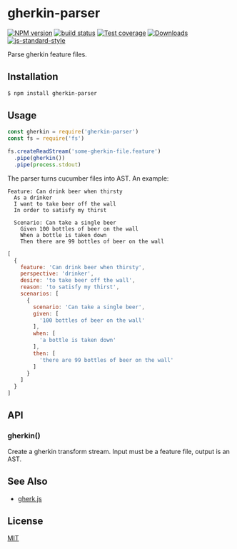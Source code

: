 # gherkin-parser
[![NPM version][npm-image]][npm-url]
[![build status][travis-image]][travis-url]
[![Test coverage][codecov-image]][codecov-url]
[![Downloads][downloads-image]][downloads-url]
[![js-standard-style][standard-image]][standard-url]

Parse gherkin feature files.

## Installation
```sh
$ npm install gherkin-parser
```

## Usage
```js
const gherkin = require('gherkin-parser')
const fs = require('fs')

fs.createReadStream('some-gherkin-file.feature')
  .pipe(gherkin())
  .pipe(process.stdout)
```

The parser turns cucumber files into AST. An example:
```feature
Feature: Can drink beer when thirsty
  As a drinker
  I want to take beer off the wall
  In order to satisfy my thirst
 
  Scenario: Can take a single beer
    Given 100 bottles of beer on the wall
    When a bottle is taken down
    Then there are 99 bottles of beer on the wall
```
```js
[
  {
    feature: 'Can drink beer when thirsty',
    perspective: 'drinker',
    desire: 'to take beer off the wall',
    reason: 'to satisfy my thirst',
    scenarios: [
      {
        scenario: 'Can take a single beer',
        given: [
          '100 bottles of beer on the wall'
        ],
        when: [
          'a bottle is taken down'
        ],
        then: [
          'there are 99 bottles of beer on the wall'
        ]
      }
    ]
  }
]
```

## API
### gherkin()
Create a gherkin transform stream. Input must be a feature file, output is an
AST.

## See Also
- [gherk.js](https://github.com/bakerface/gherk/blob/master/lib/gherk.js)

## License
[MIT](https://tldrlegal.com/license/mit-license)

[npm-image]: https://img.shields.io/npm/v/gherkin-parser.svg?style=flat-square
[npm-url]: https://npmjs.org/package/gherkin-parser
[travis-image]: https://img.shields.io/travis/yoshuawuyts/gherkin-parser/master.svg?style=flat-square
[travis-url]: https://travis-ci.org/yoshuawuyts/gherkin-parser
[codecov-image]: https://img.shields.io/codecov/c/github/yoshuawuyts/gherkin-parser/master.svg?style=flat-square
[codecov-url]: https://codecov.io/github/yoshuawuyts/gherkin-parser
[downloads-image]: http://img.shields.io/npm/dm/gherkin-parser.svg?style=flat-square
[downloads-url]: https://npmjs.org/package/gherkin-parser
[standard-image]: https://img.shields.io/badge/code%20style-standard-brightgreen.svg?style=flat-square
[standard-url]: https://github.com/feross/standard
